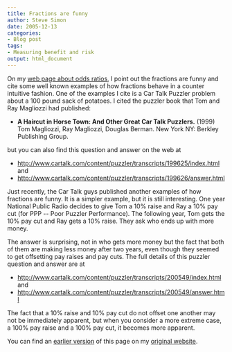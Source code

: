 ```yaml
---
title: Fractions are funny
author: Steve Simon
date: 2005-12-13
categories:
- Blog post
tags:
- Measuring benefit and risk
output: html_document
---
```

On my [web page about odds ratios](../journal/oddsratio.asp), I point
out the fractions are funny and cite some well known examples of how
fractions behave in a counter intuitive fashion. One of the examples I
cite is a Car Talk Puzzler problem about a 100 pound sack of potatoes.
I cited the puzzler book that Tom and Ray Magliozzi had published:

-   **A Haircut in Horse Town: And Other Great Car Talk
    Puzzlers.** (1999) Tom Magliozzi, Ray Magliozzi, Douglas Berman. New
    York NY: Berkley Publishing Group.

but you can also find this question and answer on the web at

-   <http://www.cartalk.com/content/puzzler/transcripts/199625/index.html>
    and
-   <http://www.cartalk.com/content/puzzler/transcripts/199626/answer.html>

Just recently, the Car Talk guys published another examples of how
fractions are funny. It is a simpler example, but it is still
interesting. One year National Public Radio decides to give Tom a 10%
raise and Ray a 10% pay cut (for PPP \-- Poor Puzzler Performance). The
following year, Tom gets the 10% pay cut and Ray gets a 10% raise. They
ask who ends up with more money.

The answer is surprising, not in who gets more money but the fact that
both of them are making less money after two years, even though they
seemed to get offsetting pay raises and pay cuts. The full details of
this puzzler question and answer are at

-   <http://www.cartalk.com/content/puzzler/transcripts/200549/index.html>
    and
-   <http://www.cartalk.com/content/puzzler/transcripts/200549/answer.html>

The fact that a 10% raise and 10% pay cut do not offset one another may
not be immediately apparent, but when you consider a more extreme case,
a 100% pay raise and a 100% pay cut, it becomes more apparent.

You can find an [earlier version](http://www.pmean.com/05/FunnyFractions.html) of this page on my [original website](http://www.pmean.com/original_site.html).
